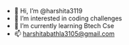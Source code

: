 - 👋 Hi, I’m @harshita3119
- 👀 I’m interested in coding challenges
- 🌱 I’m currently learning Btech Cse
- 📫 harshitabathla3105@gmail.com

<!---
harshita3119/harshita3119 is a ✨ special ✨ repository because its `README.md` (this file) appears on your GitHub profile.
You can click the Preview link to take a look at your changes.
--->

